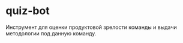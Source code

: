 # quiz-bot
Инструмент для оценки продуктовой зрелости команды и выдачи методологии под данную команду.
